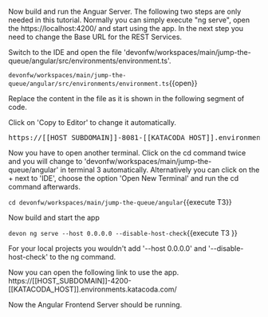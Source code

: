 Now build and run the Anguar Server.
The following two steps are only needed in this tutorial. Normally you can simply execute &#34;ng serve&#34;, open the https://localhost:4200/ and start using the app.
In the next step you need to change the Base URL for the REST Services. 


Switch to the IDE and open the file 'devonfw/workspaces/main/jump-the-queue/angular/src/environments/environment.ts'.

`devonfw/workspaces/main/jump-the-queue/angular/src/environments/environment.ts`{{open}}




Replace the content in the file as it is shown in the following segment of code.


Click on 'Copy to Editor' to change it automatically.

<pre class="file" data-filename="devonfw/workspaces/main/jump-the-queue/angular/src/environments/environment.ts" data-target="insert" data-marker="http://localhost:8081/jumpthequeue/services/rest">
https://[[HOST_SUBDOMAIN]]-8081-[[KATACODA_HOST]].environments.katacoda.com/jumpthequeue/services/rest</pre>



Now you have to open another terminal. Click on the cd command twice and you will change to &#39;devonfw/workspaces/main/jump-the-queue/angular&#39; in terminal 3 automatically. Alternatively you can click on the + next to &#39;IDE&#39;, choose the option &#39;Open New Terminal&#39; and run the cd command afterwards. 


`cd devonfw/workspaces/main/jump-the-queue/angular`{{execute T3}}


Now build and start the app
 

`devon ng serve --host 0.0.0.0 --disable-host-check`{{execute T3 }}

For your local projects you wouldn't add '--host 0.0.0.0' and '--disable-host-check' to the ng command.


Now you can open the following link to use the app. 
https://[[HOST_SUBDOMAIN]]-4200-[[KATACODA_HOST]].environments.katacoda.com/
 

Now the Angular Frontend Server should be running.
